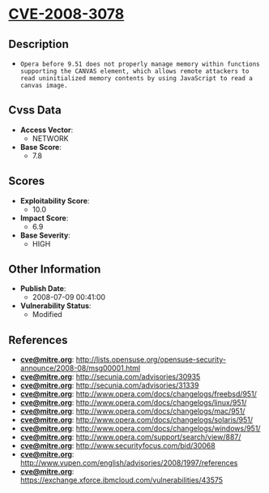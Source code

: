 
# [CVE-2008-3078](http://lists.opensuse.org/opensuse-security-announce/2008-08/msg00001.html)

## Description

- `Opera before 9.51 does not properly manage memory within functions supporting the CANVAS element, which allows remote attackers to read uninitialized memory contents by using JavaScript to read a canvas image.`

## Cvss Data

- **Access Vector**:
  - NETWORK
- **Base Score**:
  - 7.8

## Scores

- **Exploitability Score**:
  - 10.0
- **Impact Score**:
  - 6.9
- **Base Severity**:
  - HIGH

## Other Information

- **Publish Date**:
  - 2008-07-09 00:41:00
- **Vulnerability Status**:
  - Modified

## References

- **cve@mitre.org**: http://lists.opensuse.org/opensuse-security-announce/2008-08/msg00001.html
- **cve@mitre.org**: http://secunia.com/advisories/30935
- **cve@mitre.org**: http://secunia.com/advisories/31339
- **cve@mitre.org**: http://www.opera.com/docs/changelogs/freebsd/951/
- **cve@mitre.org**: http://www.opera.com/docs/changelogs/linux/951/
- **cve@mitre.org**: http://www.opera.com/docs/changelogs/mac/951/
- **cve@mitre.org**: http://www.opera.com/docs/changelogs/solaris/951/
- **cve@mitre.org**: http://www.opera.com/docs/changelogs/windows/951/
- **cve@mitre.org**: http://www.opera.com/support/search/view/887/
- **cve@mitre.org**: http://www.securityfocus.com/bid/30068
- **cve@mitre.org**: http://www.vupen.com/english/advisories/2008/1997/references
- **cve@mitre.org**: https://exchange.xforce.ibmcloud.com/vulnerabilities/43575

